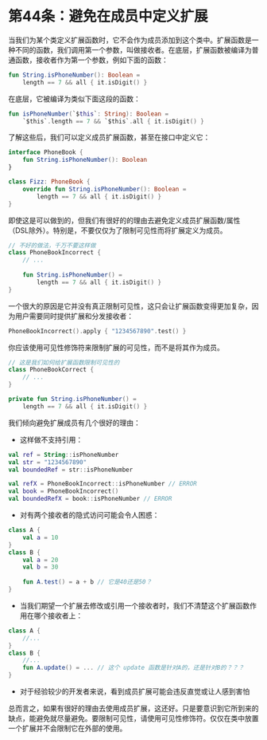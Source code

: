 # 第44条：避免在成员中定义扩展

当我们为某个类定义扩展函数时，它不会作为成员添加到这个类中。扩展函数是一种不同的函数，我们调用第一个参数，叫做接收者。在底层，扩展函数被编译为普通函数，接收者作为第一个参数，例如下面的函数：

```kotlin
fun String.isPhoneNumber(): Boolean =
    length == 7 && all { it.isDigit() }
```

在底层，它被编译为类似下面这段的函数：

```kotlin
fun isPhoneNumber(`$this`: String): Boolean =
    `$this`.length == 7 && `$this`.all { it.isDigit() }
```

了解这些后，我们可以定义成员扩展函数，甚至在接口中定义它：

```kotlin
interface PhoneBook {
    fun String.isPhoneNumber(): Boolean
}

class Fizz: PhoneBook {
    override fun String.isPhoneNumber(): Boolean =
        length == 7 && all { it.isDigit() }
}
```

即使这是可以做到的，但我们有很好的的理由去避免定义成员扩展函数/属性（DSL除外）。特别是，不要仅仅为了限制可见性而将扩展定义为成员。

```kotlin
// 不好的做法，千万不要这样做
class PhoneBookIncorrect {
    // ...
    
    fun String.isPhoneNumber() =
        length == 7 && all { it.isDigit() }
}
```

一个很大的原因是它并没有真正限制可见性，这只会让扩展函数变得更加复杂，因为用户需要同时提供扩展和分发接收者：

```kotlin
PhoneBookIncorrect().apply { "1234567890".test() }
```

你应该使用可见性修饰符来限制扩展的可见性，而不是将其作为成员。

```kotlin
// 这是我们如何给扩展函数限制可见性的
class PhoneBookCorrect {
    // ...
}

private fun String.isPhoneNumber() =
    length == 7 && all { it.isDigit() }
```

我们倾向避免扩展成员有几个很好的理由：

* 这样做不支持引用：

```kotlin
val ref = String::isPhoneNumber
val str = "1234567890"
val boundedRef = str::isPhoneNumber

val refX = PhoneBookIncorrect::isPhoneNumber // ERROR
val book = PhoneBookIncorrect()
val boundedRefX = book::isPhoneNumber // ERROR
```

* 对有两个接收者的隐式访问可能会令人困惑：

```kotlin
class A {
    val a = 10
}
class B {
    val a = 20
    val b = 30
    
    fun A.test() = a + b // 它是40还是50？
}
```

* 当我们期望一个扩展去修改或引用一个接收者时，我们不清楚这个扩展函数作用在哪个接收者上：

```kotlin
class A {
    //...
}
class B {
    //...
    fun A.update() = ... // 这个 update 函数是针对A的，还是针对B的？？？
}
```

* 对于经验较少的开发者来说，看到成员扩展可能会违反直觉或让人感到害怕

总而言之，如果有很好的理由去使用成员扩展，这还好。只是要意识到它所到来的缺点，能避免就尽量避免。要限制可见性，请使用可见性修饰符。仅仅在类中放置一个扩展并不会限制它在外部的使用。
